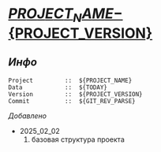 # **[${PROJECT_NAME}-${PROJECT_VERSION}](https://github.com/Fogotcheck/stm32_cmake_build.git)**

## *Инфо*
```
Project         ::  ${PROJECT_NAME}
Data            ::  ${TODAY}
Version         ::  ${PROJECT_VERSION}
Commit          ::  ${GIT_REV_PARSE}
```

*Добавлено*
- 2025_02_02
    1. базовая структура проекта
